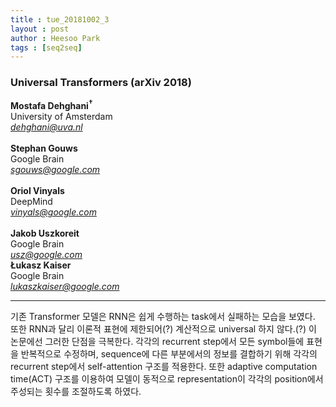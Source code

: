 ```yaml
---
title : tue_20181002_3
layout : post
author : Heesoo Park
tags : [seq2seq]
---
```


<h3>Universal Transformers (arXiv 2018) </h3>


<p>

<b>Mostafa Dehghani<sup>†</sup></b><br/>
University of Amsterdam<br/>
<em>dehghani@uva.nl</em><br/><br/>
<b>Stephan Gouws</b><br/>
Google Brain<br/>
<em>sgouws@google.com</em><br/><br/>
<b>Oriol Vinyals</b><br/>
DeepMind<br/>
<em>vinyals@google.com</em><br/><br/>
<b>Jakob Uszkoreit</b><br/>
Google Brain<br/>
<em>usz@google.com</em><br/>
<b>Łukasz Kaiser</b><br/>
Google Brain<br/>
<em>lukaszkaiser@google.com</em><br/>


</p>

<hr />
<p>
기존 Transformer 모델은 RNN은 쉽게 수행하는 task에서 실패하는 모습을 보였다. 또한 RNN과 달리 이론적 표현에 제한되어(?) 계산적으로 universal 하지 않다.(?) 이 논문에선 그러한 단점을 극복한다.
각각의 recurrent step에서 모든 symbol들에 표현을 반복적으로 수정하며, sequence에 다른 부분에서의 정보를 결합하기 위해 각각의 recurrent step에서 self-attention 구조를 적용한다. 
또한 adaptive computation time(ACT) 구조를 이용하여 모델이 동적으로 representation이 각각의 position에서 주성되는 횟수를 조절하도록 하였다.
<br/>

</p>